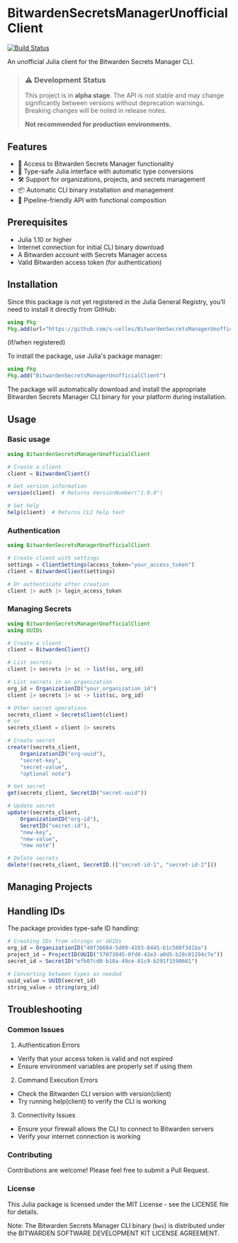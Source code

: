 # BitwardenSecretsManagerUnofficialClient

[![Build Status](https://github.com/s-celles/BitwardenSecretsManagerUnofficialClient.jl/actions/workflows/CI.yml/badge.svg?branch=main)](https://github.com/s-celles/BitwardenSecretsManagerUnofficialClient.jl/actions/workflows/CI.yml?query=branch%3Amain)

An unofficial Julia client for the Bitwarden Secrets Manager CLI.

> ### ⚠️ Development Status
> 
> This project is in **alpha stage**. The API is not stable and may change significantly between versions without deprecation warnings. Breaking changes will be noted in release notes.
> 
> **Not recommended for production environments.**

## Features

- 🔑 Access to Bitwarden Secrets Manager functionality
- 🔄 Type-safe Julia interface with automatic type conversions
- 🛠️ Support for organizations, projects, and secrets management
- 📦 Automatic CLI binary installation and management
- 🧩 Pipeline-friendly API with functional composition

## Prerequisites

- Julia 1.10 or higher
- Internet connection for initial CLI binary download
- A Bitwarden account with Secrets Manager access
- Valid Bitwarden access token (for authentication)

## Installation

Since this package is not yet registered in the Julia General Registry, you’ll need to install it directly from GitHub:

```julia
using Pkg
Pkg.add(url="https://github.com/s-celles/BitwardenSecretsManagerUnofficialClient.jl")
```

(if/when registered)

To install the package, use Julia's package manager:

```julia
using Pkg
Pkg.add("BitwardenSecretsManagerUnofficialClient")
```

The package will automatically download and install the appropriate Bitwarden Secrets Manager CLI binary for your platform during installation.

## Usage

### Basic usage

```julia
using BitwardenSecretsManagerUnofficialClient

# Create a client
client = BitwardenClient()

# Get version information 
version(client)  # Returns VersionNumber("1.0.0")

# Get help
help(client)  # Returns CLI help text
```

### Authentication

```julia
using BitwardenSecretsManagerUnofficialClient

# Create client with settings
settings = ClientSettings(access_token="your_access_token")
client = BitwardenClient(settings)

# Or authenticate after creation
client |> auth |> login_access_token
```

### Managing Secrets

```julia
using BitwardenSecretsManagerUnofficialClient
using UUIDs

# Create a client
client = BitwardenClient()

# List secrets
client |> secrets |> sc -> list(sc, org_id)

# List secrets in an organization
org_id = OrganizationID("your_organization_id")
client |> secrets |> sc -> list(sc, org_id)

# Other secret operations
secrets_client = SecretsClient(client)
# or
secrets_client = client |> secrets

# Create secret
create!(secrets_client, 
    OrganizationID("org-uuid"), 
    "secret-key",
    "secret-value", 
    "optional note")

# Get secret
get(secrets_client, SecretID("secret-uuid"))

# Update secret
update!(secrets_client,
    OrganizationID("org-id"),
    SecretID("secret-id"),
    "new-key",
    "new-value",
    "new note")

# Delete secrets
delete!(secrets_client, SecretID.(["secret-id-1", "secret-id-2"]))
```

## Managing Projects

## Handling IDs

The package provides type-safe ID handling:

```julia
# Creating IDs from strings or UUIDs
org_id = OrganizationID("40f36664-5d09-4193-8445-b1c500f3d1ba")
project_id = ProjectID(UUID("57073045-0fd8-43e3-a0d5-b28c01194c7e"))
secret_id = SecretID("efb07cd0-b18a-49ce-81c9-b291f1590661")

# Converting between types as needed
uuid_value = UUID(secret_id)
string_value = string(org_id)
```

## Troubleshooting
### Common Issues

1. Authentication Errors
- Verify that your access token is valid and not expired
- Ensure environment variables are properly set if using them
2. Command Execution Errors
- Check the Bitwarden CLI version with version(client)
- Try running help(client) to verify the CLI is working
3. Connectivity Issues
- Ensure your firewall allows the CLI to connect to Bitwarden servers
- Verify your internet connection is working

### Contributing
Contributions are welcome! Please feel free to submit a Pull Request.

### License
This Julia package is licensed under the MIT License - see the LICENSE file for details.

Note: The Bitwarden Secrets Manager CLI binary (`bws`) is distributed under the BITWARDEN SOFTWARE DEVELOPMENT KIT LICENSE AGREEMENT.
